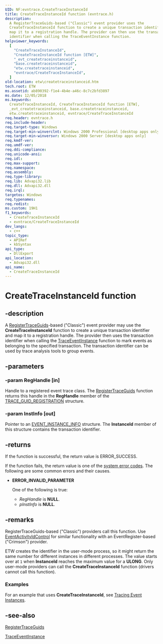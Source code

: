 ```yaml
---
UID: NF:evntrace.CreateTraceInstanceId
title: CreateTraceInstanceId function (evntrace.h)
description:
  A RegisterTraceGuids-based ("Classic") event provider uses the
  CreateTraceInstanceId function to create a unique transaction identifier and
  map it to a registration handle. The provider can then use the transaction
  identifier when calling the TraceEventInstance function.
helpviewer_keywords:
  [
    "CreateTraceInstanceId",
    "CreateTraceInstanceId function [ETW]",
    "_evt_createtraceinstanceid",
    "base.createtraceinstanceid",
    "etw.createtraceinstanceid",
    "evntrace/CreateTraceInstanceId",
  ]
old-location: etw\createtraceinstanceid.htm
tech.root: ETW
ms.assetid: ab890392-f1e4-4b4e-a46c-8c7c2bfd3897
ms.date: 12/05/2018
ms.keywords:
  CreateTraceInstanceId, CreateTraceInstanceId function [ETW],
  _evt_createtraceinstanceid, base.createtraceinstanceid,
  etw.createtraceinstanceid, evntrace/CreateTraceInstanceId
req.header: evntrace.h
req.include-header:
req.target-type: Windows
req.target-min-winverclnt: Windows 2000 Professional [desktop apps only]
req.target-min-winversvr: Windows 2000 Server [desktop apps only]
req.kmdf-ver:
req.umdf-ver:
req.ddi-compliance:
req.unicode-ansi:
req.idl:
req.max-support:
req.namespace:
req.assembly:
req.type-library:
req.lib: Advapi32.lib
req.dll: Advapi32.dll
req.irql:
targetos: Windows
req.typenames:
req.redist:
ms.custom: 19H1
f1_keywords:
  - CreateTraceInstanceId
  - evntrace/CreateTraceInstanceId
dev_langs:
  - c++
topic_type:
  - APIRef
  - kbSyntax
api_type:
  - DllExport
api_location:
  - Advapi32.dll
api_name:
  - CreateTraceInstanceId
---
```


# CreateTraceInstanceId function

## -description

A
[RegisterTraceGuids](/windows/win32/api/evntrace/nf-evntrace-registertraceguidsa)-based
("Classic") event provider may use the **CreateTraceInstanceId** function to
create a unique transaction identifier and map it to a registration handle. The
provider then uses the transaction identifier when calling the
[TraceEventInstance](/windows/desktop/ETW/traceeventinstance) function to mark
events as belonging to the specified transaction. The transaction identifier can
be used by trace analysis tools to group events.

## -parameters

### -param RegHandle [in]

Handle to a registered event trace class. The
[RegisterTraceGuids](/windows/win32/api/evntrace/nf-evntrace-registertraceguidsa)
function returns this handle in the **RegHandle** member of the
[TRACE_GUID_REGISTRATION](/windows/desktop/ETW/trace-guid-registration)
structure.

### -param InstInfo [out]

Pointer to an [EVENT_INSTANCE_INFO](/windows/desktop/ETW/event-instance-info)
structure. The **InstanceId** member of this structure contains the transaction
identifier.

## -returns

If the function is successful, the return value is ERROR_SUCCESS.

If the function fails, the return value is one of the
[system error codes](/windows/win32/debug/system-error-codes). The following are
some common errors and their causes.

- **ERROR_INVALID_PARAMETER**

  One of the following is true:

  - _RegHandle_ is **NULL**.
  - _pInstInfo_ is **NULL**.

## -remarks

RegisterTraceGuids-based ("Classic") providers call this function. Use
[EventActivityIdControl](/windows/win32/api/evntprov/nf-evntprov-eventactivityidcontrol)
for similar functionality with an EventRegister-based ("Crimson") provider.

ETW creates the identifier in the user-mode process, so it might return the same
number for different instances in different processes. The value starts over at
`1` when **InstanceId** reaches the maximum value for a **ULONG**. Only
user-mode providers can call the **CreateTraceInstanceId** function (drivers
cannot call this function).

### Examples

For an example that uses **CreateTraceInstanceId**, see
[Tracing Event Instances](/windows/desktop/ETW/tracing-event-instances).

## -see-also

[RegisterTraceGuids](/windows/win32/api/evntrace/nf-evntrace-registertraceguidsa)

[TraceEventInstance](/windows/desktop/ETW/traceeventinstance)
